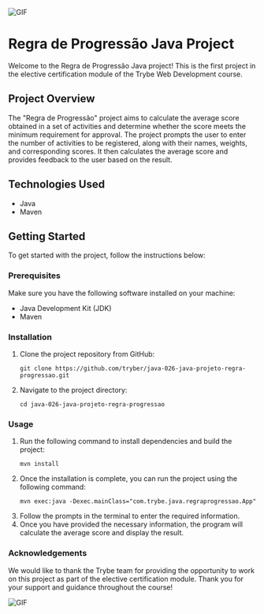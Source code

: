  ![GIF](https://i.gifer.com/origin/75/75e9b8cfceccdc649c051b589ab6691c_w200.gif)

 # Regra de Progressão Java Project 

Welcome to the Regra de Progressão Java project! This is the first project in the elective certification module of the Trybe Web Development course.

## Project Overview

The "Regra de Progressão" project aims to calculate the average score obtained in a set of activities and determine whether the score meets the minimum requirement for approval. The project prompts the user to enter the number of activities to be registered, along with their names, weights, and corresponding scores. It then calculates the average score and provides feedback to the user based on the result.

## Technologies Used

- Java
- Maven


## Getting Started

To get started with the project, follow the instructions below:

### Prerequisites

Make sure you have the following software installed on your machine:

- Java Development Kit (JDK)
- Maven

### Installation

1. Clone the project repository from GitHub:

   ```shell
   git clone https://github.com/tryber/java-026-java-projeto-regra-progressao.git

2. Navigate to the project directory:

   ```shell
   cd java-026-java-projeto-regra-progressao

### Usage
   
1. Run the following command to install dependencies and build the project:
   ```shell
   mvn install

2. Once the installation is complete, you can run the project using the following command:
   ```shell
   mvn exec:java -Dexec.mainClass="com.trybe.java.regraprogressao.App"

3. Follow the prompts in the terminal to enter the required information.
4. Once you have provided the necessary information, the program will calculate the average score and display the result.

### Acknowledgements
We would like to thank the Trybe team for providing the opportunity to work on this project as part of the elective certification module. Thank you for your support and guidance throughout the course!


 ![GIF](https://media.giphy.com/media/11sBLVxNs7v6WA/giphy.gif)
